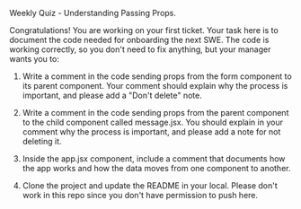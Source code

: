 Weekly Quiz - Understanding Passing Props.

Congratulations! You are working on your first ticket. Your task here is to document the code needed for onboarding the next SWE. The code is working correctly, so you don't need to fix anything, but your manager wants you to:

1. Write a comment in the code sending props from the form component to its parent component. Your comment should explain why the process is important, and please add a "Don't delete" note.

2. Write a comment in the code sending props from the parent component to the child component called message.jsx. You should explain in your comment why the process is important, and please add a note for not deleting it.

3. Inside the app.jsx component, include a comment that documents how the app works and how the data moves from one component to another.

4. Clone the project and update the README in your local. Please don't work in this repo since you don't have permission to push here.
